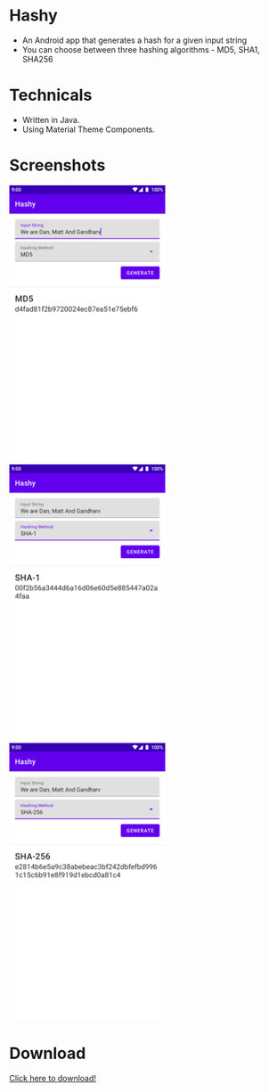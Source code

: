 # Hashy

* An Android app that generates a hash for a given input string
* You can choose between three hashing algorithms - MD5, SHA1, SHA256

# Technicals

* Written in Java.
* Using Material Theme Components.

# Screenshots
<p>
  <img src="app/screenshots/1.png" width="280"/>
  <img src="app/screenshots/2.png" width="280"/>
  <img src="app/screenshots/3.png" width="280"/>
</p>

# Download 

<a href="https://github.com/grewscant/hashy/raw/main/app/release/app-release.apk">Click here to download!</a>



